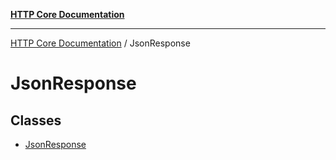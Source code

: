 [**HTTP Core Documentation**](../README.md)

***

[HTTP Core Documentation](../README.md) / JsonResponse

# JsonResponse

## Classes

- [JsonResponse](classes/JsonResponse.md)
